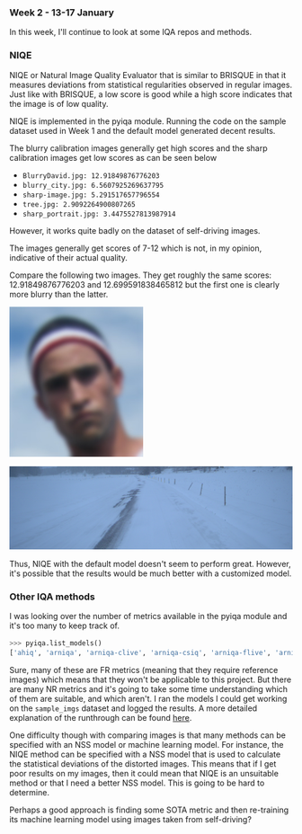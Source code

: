 ### Week 2 - 13-17 January

In this week, I'll continue to look at some IQA repos and methods.

### NIQE
NIQE or Natural Image Quality Evaluator that is similar to BRISQUE 
in that it measures deviations from statistical regularities observed in regular images.
Just like with BRISQUE, a low score is good while a high score indicates that the image
is of low quality.

NIQE is implemented in the pyiqa module. Running the code on the sample dataset used
in Week 1 and the default model generated decent results.

The blurry calibration images generally get high scores and the sharp calibration images get low scores as can be seen below

* `BlurryDavid.jpg: 12.91849876776203`
* `blurry_city.jpg: 6.5607925269637795`
* `sharp-image.jpg: 5.291517657796554`
* `tree.jpg: 2.9092264900807265`
* `sharp_portrait.jpg: 3.4475527813987914`

However, it works quite badly on the dataset of self-driving images.

The images generally get scores of 7-12 which is not, in my opinion, indicative of their actual quality.

Compare the following two images. They get roughly the same scores: 12.91849876776203 and
12.699591838465812 but the first one is clearly more blurry than the latter. 

![blurrydavid](blurrydavid.jpg "blurry-david")

![regular-self-driving](1677160760890813516.png "regular")

Thus, NIQE with the default model doesn't seem to perform great. However, it's possible that the results would be much better with a customized model.

### Other IQA methods
I was looking over the number of metrics available in the pyiqa module and it's too many to keep track of.
```python
>>> pyiqa.list_models()
['ahiq', 'arniqa', 'arniqa-clive', 'arniqa-csiq', 'arniqa-flive', 'arniqa-kadid', 'arniqa-live', 'arniqa-spaq', 'arniqa-tid', 'brisque', 'brisque_matlab', 'ckdn', 'clipiqa', 'clipiqa+', 'clipiqa+_rn50_512', 'clipiqa+_vitL14_512', 'clipscore', 'cnniqa', 'cw_ssim', 'dbcnn', 'dists', 'entropy', 'fid', 'fsim', 'gmsd', 'hyperiqa', 'ilniqe', 'inception_score', 'laion_aes', 'liqe', 'liqe_mix', 'lpips', 'lpips+', 'lpips-vgg', 'lpips-vgg+', 'mad', 'maniqa', 'maniqa-kadid', 'maniqa-pipal', 'ms_ssim', 'msswd', 'musiq', 'musiq-ava', 'musiq-paq2piq', 'musiq-spaq', 'nima', 'nima-koniq', 'nima-spaq', 'nima-vgg16-ava', 'niqe', 'niqe_matlab', 'nlpd', 'nrqm', 'paq2piq', 'pi', 'pieapp', 'piqe', 'psnr', 'psnry', 'qalign', 'qalign_4bit', 'qalign_8bit', 'ssim', 'ssimc', 'stlpips', 'stlpips-vgg', 'topiq_fr', 'topiq_fr-pipal', 'topiq_iaa', 'topiq_iaa_res50', 'topiq_nr', 'topiq_nr-face', 'topiq_nr-flive', 'topiq_nr-spaq', 'tres', 'tres-flive', 'unique', 'uranker', 'vif', 'vsi', 'wadiqam_fr', 'wadiqam_nr']
```

Sure, many of these are FR metrics (meaning that they require reference images) which means that they won't be applicable to this project. But there are many NR metrics and it's going to take some time understanding which of them are suitable, and which aren't. I ran the models I could get working on the `sample_imgs` dataset and logged the results. A more detailed explanation of the runthrough can be found [here](../../IQA/pyiqa.md). 

One difficulty though with comparing images is that many methods can be specified with an NSS model or machine learning model. For instance, the NIQE method can be specified with a NSS model that is used to calculate the statistical deviations of the distorted images. This means that if I get poor results on my images, then it could mean that NIQE is an unsuitable method or that I need a better NSS model. This is going to be hard to determine.

Perhaps a good approach is finding some SOTA metric and then re-training its machine learning model using images taken from self-driving?